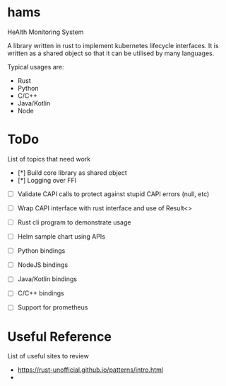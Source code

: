 # hams
HeAlth Monitoring System

A library written in rust to implement kubernetes lifecycle interfaces. It is written as a shared object so that it can be utilised by many languages.

Typical usages are:
* Rust
* Python
* C/C++
* Java/Kotlin
* Node

# ToDo

List of topics that need work

* [*] Build core library as shared object
* [*] Logging over FFI
* [ ] Validate CAPI calls to protect against stupid CAPI errors (null, etc)
* [ ] Wrap CAPI interface with rust interface and use of Result<>
* [ ] Rust cli program to demonstrate usage
* [ ] Helm sample chart using APIs
* [ ] Python bindings
* [ ] NodeJS bindings
* [ ] Java/Kotlin bindings
* [ ] C/C++ bindings
* [ ] Support for prometheus


# Useful Reference
List of useful sites to review
* https://rust-unofficial.github.io/patterns/intro.html
*

